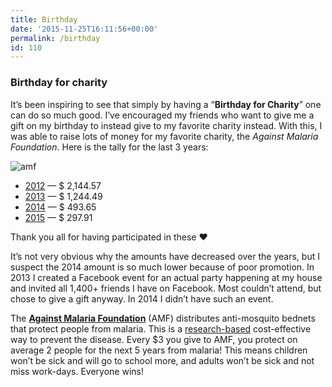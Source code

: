 ```yaml
---
title: Birthday
date: '2015-11-25T16:11:56+00:00'
permalink: /birthday
id: 110
---
```

### Birthday for charity

It’s been inspiring to see that simply by having a “**Birthday for Charity**” one can do so much good. I’ve encouraged my friends who want to give me a gift on my birthday to instead give to my favorite charity instead. With this, I was able to raise lots of money for my favorite charity, the *Against Malaria Foundation*. Here is the tally for the last 3 years:

![amf](/img/amf.jpg)

- [2012](http://www.againstmalaria.com/yboris2012) — $ 2,144.57
- [2013](http://www.againstmalaria.com/yboris2013) — $ 1,244.49
- [2014](http://www.againstmalaria.com/yboris2014) — $ 493.65
- [2015](http://www.againstmalaria.com/yboris2015) — $ 297.91

Thank you all for having participated in these ❤

It’s not very obvious why the amounts have decreased over the years, but I suspect the 2014 amount is so much lower because of poor promotion. In 2013 I created a Facebook event for an actual party happening at my house and invited all 1,400+ friends I have on Facebook. Most couldn’t attend, but chose to give a gift anyway. In 2014 I didn’t have such an event.

The **[Against Malaria Foundation](http://againstmalaria.com/)** (AMF) distributes anti-mosquito bednets that protect people from malaria. This is a [research-based](http://www.givewell.org/international/top-charities/amf) cost-effective way to prevent the disease. Every $3 you give to AMF, you protect on average 2 people for the next 5 years from malaria! This means children won’t be sick and will go to school more, and adults won’t be sick and not miss work-days. Everyone wins!
